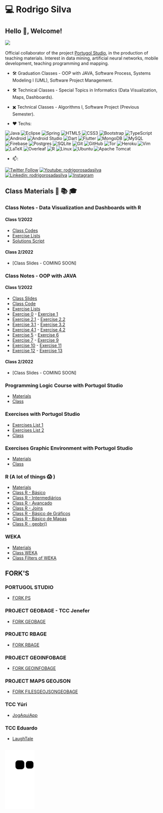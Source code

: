 # 💻 Rodrigo Silva

## Hello 👋, Welcome!

![](https://visitor-badge.laobi.icu/badge?page_id=Prof-Rodrigo_Silva.Prof-Rodrigo_Silva)
 
  Official collaborator of the project [Portugol Studio](http://lite.acad.univali.br/portugol/), in the production of teaching materials. Interest in data mining, artificial neural networks, mobile development, teaching programming and mapping.
- 🛠️ Graduation Classes - OOP with JAVA, Software Process, Systems Modeling I (UML), Software Project Management.
- 🛠️ Technical Classes - Special Topics in Informatics (Data Visualization, Maps, Dashboards).
- ✖️ Technical Classes - Algorithms I, Software Project (Previous Semester).
 
- ❤️ Techs:

![Java](https://img.shields.io/badge/-Java-007396?style=flat-square&logo=java)
![Eclipse](https://img.shields.io/badge/-Eclipse-2C2255?style=flat-square&logo=eclipse&logoColor=white)
![Spring](https://img.shields.io/badge/-Spring-6DB33F?style=flat-square&logo=spring&logoColor=white)
![HTML5](https://img.shields.io/badge/-HTML5-E34F26?style=flat-square&logo=html5&logoColor=white)
![CSS3](https://img.shields.io/badge/-CSS3-1572B6?style=flat-square&logo=css3)
![Bootstrap](https://img.shields.io/badge/-Bootstrap-563D7C?style=flat-square&logo=bootstrap)
![TypeScript](https://img.shields.io/badge/-TypeScript-007ACC?style=flat-square&logo=typescript)
![Android](https://img.shields.io/badge/Android-3DDC84?style=flat-square&logo=android&logoColor=white)
![Android Studio](https://img.shields.io/badge/Android%20Studio-3DDC84.svg?style=flat-square&logo=android-studio&logoColor=white)
![Dart](https://img.shields.io/badge/dart-%230175C2.svg?style=flat-square&logo=dart&logoColor=white)
![Flutter](https://img.shields.io/badge/Flutter-%2302569B.svg?style=flat-square&logo=Flutter&logoColor=white)
![MongoDB](https://img.shields.io/badge/-MongoDB-black?style=flat-square&logo=mongodb)
![MySQL](https://img.shields.io/badge/-MySQL-4479A1?style=flat-square&logo=mysql&logoColor=white)
![Firebase](https://img.shields.io/badge/Firebase-FFCA28?style=flat-square&logo=firebase&logoColor=white)
![Postgres](https://img.shields.io/badge/postgres-%23316192.svg?style=flat-square&logo=postgresql&logoColor=white)
![SQLite](https://img.shields.io/badge/sqlite-%2307405e.svg?style=flat-square&logo=sqlite&logoColor=white)
![Git](https://img.shields.io/badge/-Git-black?style=flat-square&logo=git)
![GitHub](https://img.shields.io/badge/-GitHub-181717?style=flat-square&logo=github)
![Tor](https://img.shields.io/badge/Tor-7D4698?style=flat-square&logo=Tor-Browser&logoColor=white)
![Heroku](https://img.shields.io/badge/heroku-%23430098.svg?style=flat-square&logo=heroku&logoColor=white)
![Vim](https://img.shields.io/badge/VIM-%2311AB00.svg?style=flat-square&logo=vim&logoColor=white)
![LaTeX](https://img.shields.io/badge/latex-%23008080.svg?style=flat-square&logo=latex&logoColor=white)
![Overleaf](https://img.shields.io/badge/Overleaf-47A141?style=flat-square&logo=Overleaf&logoColor=white)
![R](https://img.shields.io/badge/r-%23276DC3.svg?style=flat-square&logo=r&logoColor=white)
![Linux](https://img.shields.io/badge/Linux-FCC624?style=flat-square&logo=linux&logoColor=black)
![Ubuntu](https://img.shields.io/badge/Ubuntu-E95420?style=flat-square&logo=ubuntu&logoColor=white)
![Apache Tomcat](https://img.shields.io/badge/apache%20tomcat-%23F8DC75.svg?style=flat-square&logo=apache-tomcat&logoColor=black)

- 📫: 

[![Twitter Follow](https://img.shields.io/twitter/follow/Prof_R_R_S?style=social)](https://twitter.com/Prof_R_R_S)
[![Youtube: rodrigorosadasilva](https://img.shields.io/youtube/channel/views/UChY-anu0SmRJ3XU_q2oipLw?label=YouTube&style=social)](https://www.youtube.com/c/RodrigoSilvaProgramming)
[![Linkedin: rodrigorosadasilva](https://img.shields.io/badge/-RodrigoSilva-blue?style=flat-square&logo=Linkedin&logoColor=white&link=https://www.linkedin.com/in/rodrigo-silva-472928138/)](https://www.linkedin.com/in/rodrigo-silva-472928138/)
[![Instagram](https://img.shields.io/badge/RodrigoSilva-%23E4405F.svg?style=flat-square&logo=Instagram&logoColor=white)](https://www.instagram.com/r_r_s_08/)

## Class Materials 📖 📚 🎓

### Class Notes - Data Visualization and Dashboards with R

#### Class 1/2022
- [Class Codes](https://github.com/Prof-Rodrigo-Silva/TEICodigos1-2022)
- [Exercise Lists](https://github.com/Prof-Rodrigo-Silva/TEIListasExercicio1-2022)
- [Solutions Script](https://github.com/Prof-Rodrigo-Silva/TEIScriptSolucoes1-2022)

#### Class 2/2022
- [Class Slides - COMING SOON]

### Class Notes - OOP with JAVA

#### Class 1/2022
- [Class Slides](https://github.com/Prof-Rodrigo-Silva/POOApresentacoes1-2022)
- [Class Code](https://github.com/Prof-Rodrigo-Silva/POOCodigos1-2022)
- [Exercise Lists](https://github.com/Prof-Rodrigo-Silva/POOListasExercicio1-2022)
- [Exercise 0](https://github.com/Prof-Rodrigo-Silva/POOExercicio0-12022) - [Exercise 1](https://github.com/Prof-Rodrigo-Silva/POOExercicio1-12022)
- [Exercise 2.1](https://github.com/Prof-Rodrigo-Silva/POOExercicio2.1-12022) - [Exercise 2.2](https://github.com/Prof-Rodrigo-Silva/POOExercicio2.2-12022)
- [Exercise 3.1](https://github.com/Prof-Rodrigo-Silva/POOExercicio3.1-12022) - [Exercise 3.2](https://github.com/Prof-Rodrigo-Silva/POOExercicio3.2-12022)
- [Exercise 4.1](https://github.com/Prof-Rodrigo-Silva/POOExercicio4.1-12022) - [Exercise 4.2](https://github.com/Prof-Rodrigo-Silva/POOExercicio4.2-12022)
- [Exercise 5](https://github.com/Prof-Rodrigo-Silva/POOExercicio5-12022) - [Exercise 6](https://github.com/Prof-Rodrigo-Silva/POOExercicio6-12022)
- [Exercise 7](https://github.com/Prof-Rodrigo-Silva/POOExercicio7-12022) - [Exercise 9](https://github.com/Prof-Rodrigo-Silva/POOExercicio9-12022)
- [Exercise 10](https://github.com/Prof-Rodrigo-Silva/POOExercicio10-12022) - [Exercise 11](https://github.com/Prof-Rodrigo-Silva/POOExercicio11-12022)
- [Exercise 12](https://github.com/Prof-Rodrigo-Silva/POOExercicio12-12022) - [Exercise 13](https://github.com/Prof-Rodrigo-Silva/POOExercicio13-12022)
#### Class 2/2022
- [Class Slides - COMING SOON]

### Programming Logic Course with Portugol Studio
- [Materials](https://github.com/Prof-Rodrigo-Silva/cursoLogicaDeProgramacaoComPortugolStudio)
- [Class](https://youtu.be/ECxkjvIVbkc)

### Exercises with Portugol Studio
- [Exercises List 1](https://github.com/Prof-Rodrigo-Silva/PortugolStudioListaExercicios1)
- [Exercises List 2](https://github.com/Prof-Rodrigo-Silva/PortugolStudioListaExercicios2)
- [Class](https://youtu.be/rAbaMaoBURc)

### Exercises Graphic Environment with Portugol Studio
- [Materials](https://github.com/Prof-Rodrigo-Silva/Atividade-PortugolStudio-AmbienteGrafico)
- [Class](https://youtu.be/l5nhQFM4F2I)

### R (A lot of things 😱 )
- [Materials](https://github.com/Prof-Rodrigo-Silva/ScriptR)
- [Class R - Básico](https://youtu.be/854XZlr0VKI)
- [Class R - Intermediários](https://youtu.be/gW-rWGq06d0)
- [Class R - Avançado](https://youtu.be/PSsP1TSKmaA)
- [Class R - Joins](https://youtu.be/iMdHyXaFtq4)
- [Class R - Básico de Gráficos](https://youtu.be/RmpocgKpSjU)
- [Class R - Básico de Mapas](https://youtu.be/cYqn5kaN_GI)
- [Class R - geobr()](https://youtu.be/BZ0NQrq3GV4)

### WEKA
- [Materials](https://github.com/Prof-Rodrigo-Silva/WEKA-e-Arquivos)
- [Class WEKA](https://youtu.be/xtCuV92YdG4)
- [Class Filters of WEKA](https://youtu.be/y0jUFFBPSos)

## FORK'S

### PORTUGOL STUDIO
- [FORK PS](https://github.com/Prof-Rodrigo-Silva/Portugol-Studio)

### PROJECT GEOBAGE - TCC Jenefer
- [FORK GEOBAGE](https://github.com/Prof-Rodrigo-Silva/geobage-1)

### PROJETC RBAGE
- [FORK RBAGE](https://github.com/Prof-Rodrigo-Silva/rBage)

### PROJECT GEOINFOBAGE
- [FORK GEOINFOBAGE](https://github.com/Prof-Rodrigo-Silva/geoinfobage)

### PROJECT MAPS GEOJSON
- [FORK FILESGEOJSONGEOBAGE](https://github.com/Prof-Rodrigo-Silva/filesGeoJSONgeobage)

### TCC Yúri
- [JogAquiApp](https://github.com/Prof-Rodrigo-Silva/JogAquiApp)

### TCC Eduardo
- [LaughTale](https://github.com/Prof-Rodrigo-Silva/LaughTale)

##
  ![Snake animation](https://github.com/Prof-Rodrigo-Silva/Prof-Rodrigo-Silva/blob/output/github-contribution-grid-snake.svg)
